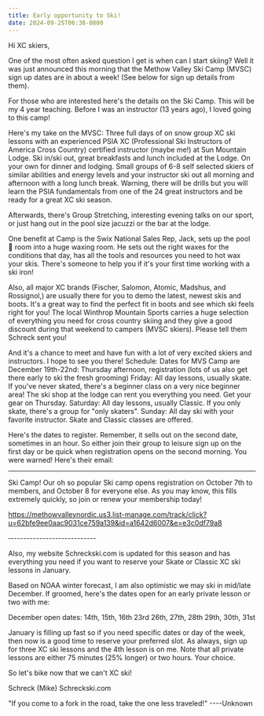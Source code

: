 ```yaml
---
title: Early opportunity to Ski!
date: 2024-09-25T06:38-0800
---
```

Hi XC skiers,

One of the most often asked question I get is when can I start skiing? Well it was just announced this morning that the Methow Valley Ski Camp (MVSC) sign up dates are in about a week!  (See below for sign up details from them).

 For those who are interested here's the details on the Ski Camp. This will be my 4 year teaching.  Before I was an instructor (13 years ago), I loved going to this camp!

Here's my take on the MVSC:
Three full days of on snow group XC ski lessons with an experienced PSIA XC (Professional Ski Instructors of America Cross Country) certified instructor (maybe me!) at Sun Mountain Lodge.  Ski in/ski out, great breakfasts and lunch included at the Lodge. On your own for dinner and lodging.  Small groups of 6-8 self selected skiers of similar abilities and energy levels and your instructor ski out all morning and afternoon with a long lunch break. Warning,  there will be drills but you will learn the PSIA fundamentals from one of the 24 great instructors and be ready for a great XC ski season. 

Afterwards, there's Group Stretching, interesting evening talks on our sport, or just hang out in the pool size jacuzzi or the bar at the lodge.

One benefit at Camp is the Swix National Sales Rep, Jack, sets up the pool 🎱 room into a huge waxing room.  He sets out the right waxes for the conditions that day, has all the tools and resources you need to hot wax your skis. There's someone to help you if it's your first time working with a ski iron!

Also, all major XC brands (Fischer, Salomon, Atomic, Madshus, and Rossignol,)  are usually there for you to demo the latest, newest skis and boots. It's a great way to find the perfect fit in boots and see which ski feels right for you! The local Winthrop Mountain Sports carries a huge selection of everything you need for cross country skiing and they give a good discount during that weekend to campers (MVSC skiers). Please tell them Schreck sent you! 

And it's a chance to meet and have fun with a lot of very excited skiers and instructors. I hope to see you there!
Schedule:
Dates for MVS Camp are December 19th-22nd:
Thursday afternoon,  registration (lots of us also get there early to ski the fresh grooming)
Friday: All day lessons, usually skate. If you've never skated, there's a beginner class on a very nice beginner area! The ski shop at the lodge can rent you everything you need.  Get your gear on Thursday. 
Saturday: All day lessons, usually Classic.  If you only skate, there's a group for "only skaters".
Sunday: All day ski with your favorite instructor. Skate and Classic classes are offered.

Here's the dates to register. Remember, it sells out on the second date, sometimes in an hour. So either join their group to leisure sign up on the first day or be quick when registration opens on the second morning.  You were warned!  Here's their email:

------------------------------

Ski Camp!
Our oh so popular Ski camp opens registration on October 7th to members, and October 8 for everyone else. As you may know, this fills extremely quickly, so join or renew your membership today!

<https://methowvalleynordic.us3.list-manage.com/track/click?u=62bfe9ee0aac9031ce759a139&id=a1642d6007&e=e3c0df79a8>

‐---------------------------

Also, my website Schreckski.com  is updated for this season and has everything you need if you want to reserve your Skate or Classic XC ski lessons in January. 

Based on NOAA winter forecast, I am also optimistic we may ski in mid/late  December.  If groomed, here's the dates open for an early private lesson or two with me:

December open dates:
14th,  15th,  16th 
23rd 
26th,  27th,  28th 
29th, 30th,  31st 

January is filling up fast so if you need specific dates or  day of the week, then now is a good time to reserve your preferred slot. As always, sign up for three XC ski lessons and the 4th lesson is on me.  Note that all private lessons are either 75 minutes (25% longer) or two hours. Your choice.

So let's bike now that we can't XC ski!

Schreck (Mike)
Schreckski.com

"If you come to a fork in the road, take the one less traveled!"
                      ----Unknown
